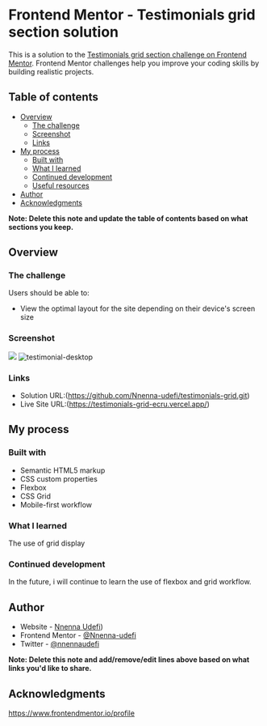 # Frontend Mentor - Testimonials grid section solution

This is a solution to the [Testimonials grid section challenge on Frontend Mentor](https://www.frontendmentor.io/challenges/testimonials-grid-section-Nnw6J7Un7). Frontend Mentor challenges help you improve your coding skills by building realistic projects. 

## Table of contents

- [Overview](#overview)
  - [The challenge](#the-challenge)
  - [Screenshot](#screenshot)
  - [Links](#links)
- [My process](#my-process)
  - [Built with](#built-with)
  - [What I learned](#what-i-learned)
  - [Continued development](#continued-development)
  - [Useful resources](#useful-resources)
- [Author](#author)
- [Acknowledgments](#acknowledgments)

**Note: Delete this note and update the table of contents based on what sections you keep.**

## Overview

### The challenge

Users should be able to:

- View the optimal layout for the site depending on their device's screen size

### Screenshot

![](./screenshot.jpg)
![testimonial-desktop](https://user-images.githubusercontent.com/68693000/152646462-66b62004-09db-43b7-9d43-d88df3067332.jpg)




### Links

- Solution URL:(https://github.com/Nnenna-udefi/testimonials-grid.git)
- Live Site URL:(https://testimonials-grid-ecru.vercel.app/)

## My process

### Built with

- Semantic HTML5 markup
- CSS custom properties
- Flexbox
- CSS Grid
- Mobile-first workflow



### What I learned

The use of grid display

### Continued development

In the future, i will continue to learn the use of flexbox and grid workflow.


## Author

- Website - [Nnenna Udefi](https://github.com/Nnenna-udefi))
- Frontend Mentor - [@Nnenna-udefi](https://www.frontendmentor.io/profile/Nnenna-udefi)
- Twitter - [@nnennaudefi](https://www.twitter.com/nnennaudefi)

**Note: Delete this note and add/remove/edit lines above based on what links you'd like to share.**

## Acknowledgments

https://www.frontendmentor.io/profile
